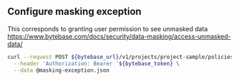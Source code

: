 ## Configure masking exception

This corresponds to granting user permission to see unmasked data https://www.bytebase.com/docs/security/data-masking/access-unmasked-data/

```bash
curl --request POST ${bytebase_url}/v1/projects/project-sample/policies \
  --header 'Authorization: Bearer '${bytebase_token} \
  --data @masking-exception.json
```
